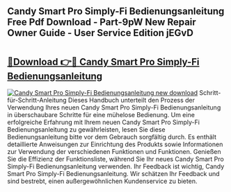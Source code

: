 ## Candy Smart Pro Simply-Fi Bedienungsanleitung Free Pdf Download - Part-9pW New Repair Owner Guide - User Service Edition jEGvD

# <h2><a href="http://df41dln.blite.top/?on=Candy+Smart+Pro+Simply-Fi+Bedienungsanleitung">🔗Download 👉🔴 Candy Smart Pro Simply-Fi Bedienungsanleitung</a></h2>

[![Candy Smart Pro Simply-Fi Bedienungsanleitung new download](https://i.imgur.com/lujVjoI.png)](http://df41dln.blite.top/?on=Candy+Smart+Pro+Simply-Fi+Bedienungsanleitung)
Schritt-für-Schritt-Anleitung Dieses Handbuch unterteilt den Prozess der Verwendung Ihres neuen Candy Smart Pro Simply-Fi Bedienungsanleitung in überschaubare Schritte für eine mühelose Bedienung. Um eine erfolgreiche Erfahrung mit Ihrem neuen Candy Smart Pro Simply-Fi Bedienungsanleitung zu gewährleisten, lesen Sie diese Bedienungsanleitung bitte vor dem Gebrauch sorgfältig durch. Es enthält detaillierte Anweisungen zur Einrichtung des Produkts sowie Informationen zur Verwendung der verschiedenen Funktionen und Funktionen. Genießen Sie die Effizienz der Funktionsliste, während Sie Ihr neues Candy Smart Pro Simply-Fi Bedienungsanleitung verwenden. Ihr Feedback ist wichtig, Candy Smart Pro Simply-Fi Bedienungsanleitung. Wir schätzen Ihr Feedback und sind bestrebt, einen außergewöhnlichen Kundenservice zu bieten.
